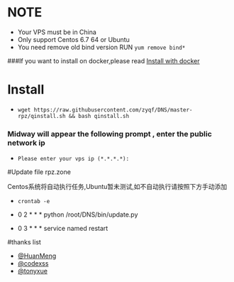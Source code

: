 
# NOTE  
* Your VPS must be in China
* Only support Centos 6.7 64  or Ubuntu
* You need remove old bind version RUN `yum remove bind*`

###If you want to install on docker,please read [Install with docker](https://github.com/zyqf/DNS/wiki/Install-with-docker)

# Install 


* `wget https://raw.githubusercontent.com/zyqf/DNS/master-rpz/qinstall.sh && bash qinstall.sh `


###  Midway will appear the following prompt , enter the public network ip

* `Please enter your vps ip (*.*.*.*):`

#Update file rpz.zone

Centos系统将自动执行任务,Ubuntu暂未测试,如不自动执行请按照下方手动添加

* `crontab -e`

* 0 2 * * * python /root/DNS/bin/update.py
* 0 3 * * * service named restart 


#thanks list
* [@HuanMeng](https://github.com/HuanMeng0)
* [@codexss](https://github.com/codexss)
* [@tonyxue](https://github.com/tonyxue)
